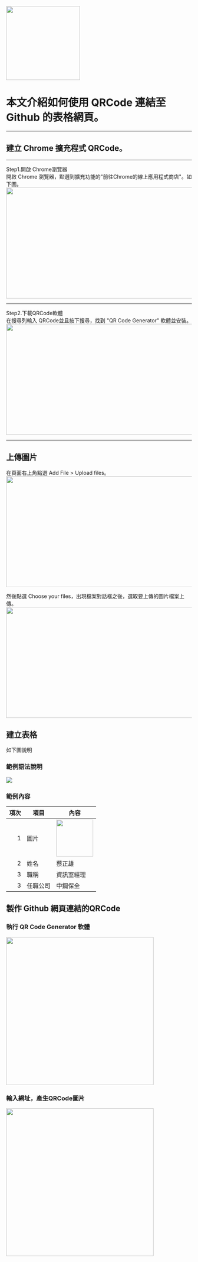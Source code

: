 <img src="qrcode_table.png" width="200" height="200">

# 本文介紹如何使用 QRCode 連結至 Github 的表格網頁。


-----
## 建立 Chrome 擴充程式 QRCode。
-----
Step1.開啟 Chrome瀏覽器 <br>
開啟 Chrome 瀏覽器，點選到擴充功能的"前往Chrome的線上應用程式商店"。如下圖。<br>
<img src="GithubQR1.jpg" width="600" Height="300" />
<br>

-----
Step2.下載QRCode軟體 <br>
在搜尋列輸入 QRCode並且按下搜尋，找到 "QR Code Generator" 軟體並安裝。<br>
<img src="GithubQR2.jpg" width="600" Height="300" />
<br>

-----

## 上傳圖片
在頁面右上角點選 Add File > Upload files。 <br>
<img src="GithubPic1.jpg" width="600" Height="300" />
<br>

然後點選 Choose your files，出現檔案對話框之後，選取要上傳的圖片檔案上傳。 <br>
<img src="GithubPic2.jpg" width="600" Height="300" />
<br>

## 建立表格
如下圖說明
### 範例語法說明
<img src="table.jpg" />

### 範例內容
| 項次 | 項目 | 內容 |
|----:|------|------|
|1 | 圖片 | <img src="people.jpg" width="100" Height="100" />|
|2 | 姓名 | 蔡正雄 |
|3 | 職稱 | 資訊室經理 |
|3 | 任職公司 | 中鋼保全 |


## 製作 Github 網頁連結的QRCode
### 執行 QR Code Generator 軟體
<img src="GithubQR3.jpg" width="400" Height="400" /><br>

### 輸入網址，產生QRCode圖片
<img src="GithubQR4.jpg" width="400" Height="400" /><br>
